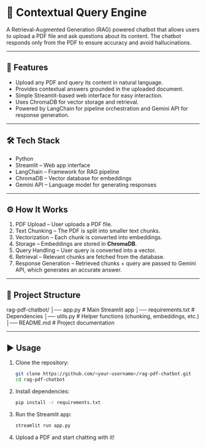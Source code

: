 # 📄 Contextual Query Engine

A Retrieval-Augmented Generation (RAG) powered chatbot that allows users to upload a PDF file and ask questions about its content. The chatbot responds only from the PDF to ensure accuracy and avoid hallucinations.  

---

## 🚀 Features
- Upload any PDF and query its content in natural language.
- Provides contextual answers grounded in the uploaded document.
- Simple Streamlit-based web interface for easy interaction.
- Uses ChromaDB for vector storage and retrieval.
- Powered by LangChain for pipeline orchestration and Gemini API for response generation.

---

## 🛠️ Tech Stack
- Python
- Streamlit – Web app interface
- LangChain – Framework for RAG pipeline
- ChromaDB – Vector database for embeddings
- Gemini API – Language model for generating responses

---

## ⚙️ How It Works
1. PDF Upload – User uploads a PDF file.  
2. Text Chunking – The PDF is split into smaller text chunks.  
3. Vectorization – Each chunk is converted into embeddings.  
4. Storage – Embeddings are stored in **ChromaDB**.  
5. Query Handling – User query is converted into a vector.  
6. Retrieval – Relevant chunks are fetched from the database.  
7. Response Generation – Retrieved chunks + query are passed to Gemini API, which generates an accurate answer.  

---

## 📂 Project Structure
rag-pdf-chatbot/
│── app.py # Main Streamlit app
│── requirements.txt # Dependencies
│── utils.py # Helper functions (chunking, embeddings, etc.)
│── README.md # Project documentation

---

## ▶️ Usage

1. Clone the repository:
   ```bash
   git clone https://github.com/<your-username>/rag-pdf-chatbot.git
   cd rag-pdf-chatbot
   
2. Install dependencies:
   ```bash
   pip install -r requirements.txt
   
3. Run the Streamlit app:
   ```bash 
   streamlit run app.py
   
4. Upload a PDF and start chatting with it!
